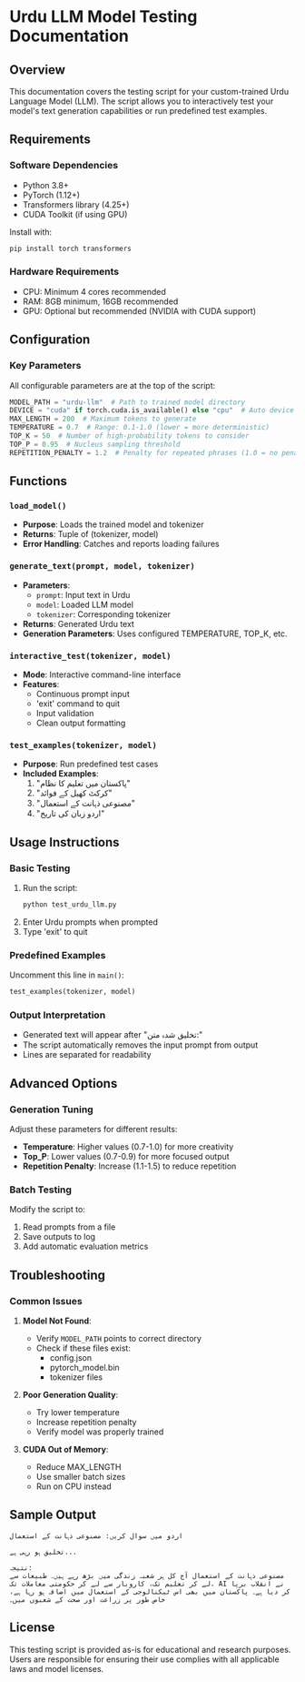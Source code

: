 # Urdu LLM Model Testing Documentation

## Overview
This documentation covers the testing script for your custom-trained Urdu Language Model (LLM). The script allows you to interactively test your model's text generation capabilities or run predefined test examples.

## Requirements

### Software Dependencies
- Python 3.8+
- PyTorch (1.12+)
- Transformers library (4.25+)
- CUDA Toolkit (if using GPU)

Install with:
```bash
pip install torch transformers
```

### Hardware Requirements
- CPU: Minimum 4 cores recommended
- RAM: 8GB minimum, 16GB recommended
- GPU: Optional but recommended (NVIDIA with CUDA support)

## Configuration

### Key Parameters
All configurable parameters are at the top of the script:

```python
MODEL_PATH = "urdu-llm"  # Path to trained model directory
DEVICE = "cuda" if torch.cuda.is_available() else "cpu"  # Auto device selection
MAX_LENGTH = 200  # Maximum tokens to generate
TEMPERATURE = 0.7  # Range: 0.1-1.0 (lower = more deterministic)
TOP_K = 50  # Number of high-probability tokens to consider
TOP_P = 0.95  # Nucleus sampling threshold
REPETITION_PENALTY = 1.2  # Penalty for repeated phrases (1.0 = no penalty)
```

## Functions

### `load_model()`
- **Purpose**: Loads the trained model and tokenizer
- **Returns**: Tuple of (tokenizer, model)
- **Error Handling**: Catches and reports loading failures

### `generate_text(prompt, model, tokenizer)`
- **Parameters**:
  - `prompt`: Input text in Urdu
  - `model`: Loaded LLM model
  - `tokenizer`: Corresponding tokenizer
- **Returns**: Generated Urdu text
- **Generation Parameters**: Uses configured TEMPERATURE, TOP_K, etc.

### `interactive_test(tokenizer, model)`
- **Mode**: Interactive command-line interface
- **Features**:
  - Continuous prompt input
  - 'exit' command to quit
  - Input validation
  - Clean output formatting

### `test_examples(tokenizer, model)`
- **Purpose**: Run predefined test cases
- **Included Examples**:
  1. "پاکستان میں تعلیم کا نظام"
  2. "کرکٹ کھیل کے فوائد"
  3. "مصنوعی ذہانت کے استعمال"
  4. "اردو زبان کی تاریخ"

## Usage Instructions

### Basic Testing
1. Run the script:
   ```bash
   python test_urdu_llm.py
   ```
2. Enter Urdu prompts when prompted
3. Type 'exit' to quit

### Predefined Examples
Uncomment this line in `main()`:
```python
test_examples(tokenizer, model)
```

### Output Interpretation
- Generated text will appear after "تخلیق شدہ متن:"
- The script automatically removes the input prompt from output
- Lines are separated for readability

## Advanced Options

### Generation Tuning
Adjust these parameters for different results:
- **Temperature**: Higher values (0.7-1.0) for more creativity
- **Top_P**: Lower values (0.7-0.9) for more focused output
- **Repetition Penalty**: Increase (1.1-1.5) to reduce repetition

### Batch Testing
Modify the script to:
1. Read prompts from a file
2. Save outputs to log
3. Add automatic evaluation metrics

## Troubleshooting

### Common Issues
1. **Model Not Found**:
   - Verify `MODEL_PATH` points to correct directory
   - Check if these files exist:
     - config.json
     - pytorch_model.bin
     - tokenizer files

2. **Poor Generation Quality**:
   - Try lower temperature
   - Increase repetition penalty
   - Verify model was properly trained

3. **CUDA Out of Memory**:
   - Reduce MAX_LENGTH
   - Use smaller batch sizes
   - Run on CPU instead

## Sample Output
```
اردو میں سوال کریں: مصنوعی ذہانت کے استعمال

تخلیق ہو رہی ہے...

نتیجہ:
مصنوعی ذہانت کے استعمال آج کل ہر شعبہ زندگی میں بڑھ رہے ہیں۔ طبیعات سے لے کر تعلیم تک، کاروبار سے لے کر حکومتی معاملات تک، AI نے انقلاب برپا کر دیا ہے۔ پاکستان میں بھی اس ٹیکنالوجی کے استعمال میں اضافہ ہو رہا ہے، خاص طور پر زراعت اور صحت کے شعبوں میں۔
```

## License
This testing script is provided as-is for educational and research purposes. Users are responsible for ensuring their use complies with all applicable laws and model licenses.
